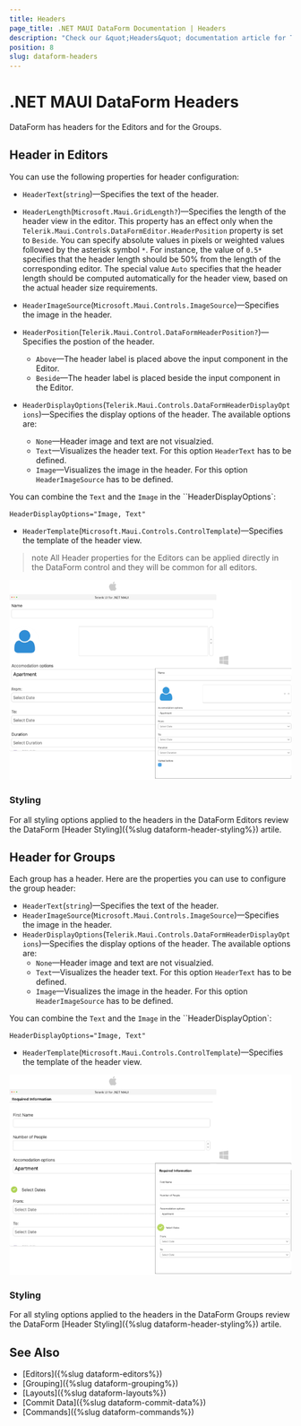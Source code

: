 ```yaml
---
title: Headers
page_title: .NET MAUI DataForm Documentation | Headers
description: "Check our &quot;Headers&quot; documentation article for Telerik .NET MAUI DataForm control."
position: 8
slug: dataform-headers
---
```


# .NET MAUI DataForm Headers

DataForm has headers for the Editors and for the Groups. 

## Header in Editors

You can use the following properties for header configuration:

* `HeaderText`(`string`)&mdash;Specifies the text of the header.
* `HeaderLength`(`Microsoft.Maui.GridLength?`)&mdash;Specifies the length of the header view in the editor. This property has an effect only when the `Telerik.Maui.Controls.DataFormEditor.HeaderPosition` property is set to `Beside`.
You can specify absolute values in pixels or weighted values followed by the asterisk symbol `*`. For instance, the value of `0.5*` specifies that the header length should be 50% from the length of the corresponding editor. The special value `Auto` specifies that the header length should be computed automatically for the header view, based on the actual header size requirements.
* `HeaderImageSource`(`Microsoft.Maui.Controls.ImageSource`)&mdash;Specifies the image in the header.
* `HeaderPosition`(`Telerik.Maui.Control.DataFormHeaderPosition?`)&mdash;Specifies the postion of the header.
	* `Above`&mdash;The header label is placed above the input component in the Editor.
	* `Beside`&mdash;The header label is placed beside the input component in the Editor.

* `HeaderDisplayOptions`(`Telerik.Maui.Controls.DataFormHeaderDisplayOptions`)&mdash;Specifies the display options of the header. The available options are:
	* `None`&mdash;Header image and text are not visualzied.
	* `Text`&mdash;Visualizes the header text. For this option `HeaderText` has to be defined.
	* `Image`&mdash;Visualizes the image in the header. For this option `HeaderImageSource` has to be defined.

You can combine the `Text` and the `Image` in the ``HeaderDisplayOptions`:

```XAML
HeaderDisplayOptions="Image, Text"
```

* `HeaderTemplate`(`Microsoft.Maui.Controls.ControlTemplate`)&mdash;Specifies the template of the header view.

>note All Header properties for the Editors can be applied directly in the DataForm control and they will be common for all editors.

![.NET MAUI DataForm Headers in Editors](images/dataform-header-configuration-desktop.png)

### Styling

For all styling options applied to the headers in the DataForm Editors review the DataForm [Header Styling]({%slug dataform-header-styling%}) artile.

## Header for Groups

Each group has a header. Here are the properties you can use to configure the group header:

* `HeaderText`(`string`)&mdash;Specifies the text of the header.
* `HeaderImageSource`(`Microsoft.Maui.Controls.ImageSource`)&mdash;Specifies the image in the header.
* `HeaderDisplayOptions`(`Telerik.Maui.Controls.DataFormHeaderDisplayOptions`)&mdash;Specifies the display options of the header. The available options are:
	* `None`&mdash;Header image and text are not visualzied.
	* `Text`&mdash;Visualizes the header text. For this option `HeaderText` has to be defined.
	* `Image`&mdash;Visualizes the image in the header. For this option `HeaderImageSource` has to be defined.

You can combine the `Text` and the `Image` in the ``HeaderDisplayOption`:

```XAML
HeaderDisplayOptions="Image, Text"
```

* `HeaderTemplate`(`Microsoft.Maui.Controls.ControlTemplate`)&mdash;Specifies the template of the header view.

![.NET MAUI DataForm Headers in Groups](images/dataform-groups-configuration-desktop.png)

### Styling

For all styling options applied to the headers in the DataForm Groups review the DataForm [Header Styling]({%slug dataform-header-styling%}) artile.

## See Also

- [Editors]({%slug dataform-editors%})
- [Grouping]({%slug dataform-grouping%})
- [Layouts]({%slug dataform-layouts%})
- [Commit Data]({%slug dataform-commit-data%})
- [Commands]({%slug dataform-commands%})